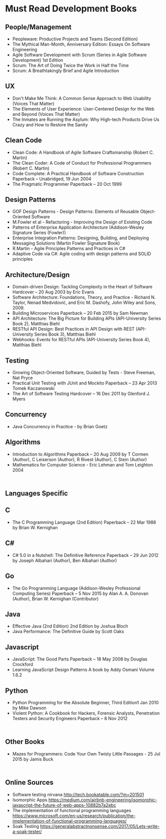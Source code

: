 # Must Read Development Books

People/Management
----------------------------------

* Peopleware: Productive Projects and Teams (Second Edition)
* The Mythical Man-Month, Anniversary Edition: Essays On Software Engineering
* Agile Software Development with Scrum (Series in Agile Software Development) 1st Edition
* Scrum: The Art of Doing Twice the Work in Half the Time
* Scrum: A Breathtakingly Brief and Agile Introduction

UX
----------------------------------

* Don't Make Me Think: A Common Sense Approach to Web Usability (Voices That Matter)
* The Elements of User Experience: User-Centered Design for the Web and Beyond (Voices That Matter)
* The Inmates are Running the Asylum: Why High-tech Products Drive Us Crazy and How to Restore the Sanity

Clean Code
----------------------------------

* Clean Code: A Handbook of Agile Software Craftsmanship (Robert C. Martin)
* The Clean Coder: A Code of Conduct for Professional Programmers (Robert C. Martin)
* Code Complete: A Practical Handbook of Software Construction Paperback – Unabridged, 19 Jun 2004
* The Pragmatic Programmer Paperback – 20 Oct 1999


Design Patterns
----------------------------------

* GOF Design Patterns - Design Patterns: Elements of Reusable Object-Oriented Software
* M.Fowler et al - Refactoring - Improving the Design of Existing Code
* Patterns of Enterprise Application Architecture (Addison-Wesley Signature Series (Fowler))
* Enterprise Integration Patterns: Designing, Building, and Deploying Messaging Solutions (Martin Fowler Signature Book)
* R.Martin - Agile Principles Patterns and Practices in C#
* Adaptive Code via C#: Agile coding with design patterns and SOLID principles


Architecture/Design
----------------------------------

* Domain-driven Design: Tackling Complexity in the Heart of Software Hardcover – 20 Aug 2003 by Eric Evans
* Software Architecture: Foundations, Theory, and Practice - Richard N. Taylor, Nenad Medvidović, and Eric M. Dashofy, John Wiley and Sons, 2009.
* Building Microservices Paperback – 20 Feb 2015 by Sam Newman
* API Architecture: The Big Picture for Building APIs (API-University Series Book 2), Matthias Biehl
* RESTful API Design: Best Practices in API Design with REST (API-University Series Book 3), Matthias Biehl
* Webhooks: Events for RESTful APIs (API-University Series Book 4), Matthias Biehl


Testing
----------------------------------

* Growing Object-Oriented Software, Guided by Tests - Steve Freeman, Nat Pryce
* Practical Unit Testing with JUnit and Mockito Paperback – 23 Apr 2013 Tomek Kaczanowski
* The Art of Software Testing Hardcover – 16 Dec 2011 by Glenford J. Myers 

Concurrency
----------------------------------

* Java Concurrency in Practice - by Brian Goetz

Algorithms
----------------------------------

* Introduction to Algorithms Paperback – 20 Aug 2009 by T Cormen (Author), C Leiserson (Author), R Rivest (Author), C Stein (Author)
* Mathematics for Computer Science - Eric Lehman and Tom Leighton 2004

<br /> Languages Specific
----------------------------------

C
----------------------------------

* The C Programming Language (2nd Edition) Paperback – 22 Mar 1988 by Brian W. Kernighan

C#
----------------------------------

* C# 5.0 in a Nutshell: The Definitive Reference Paperback – 29 Jun 2012 by Joseph Albahari  (Author), Ben Albahari (Author)

Go
----------------------------------

* The Go Programming Language (Addison-Wesley Professional Computing Series) Paperback – 5 Nov 2015 by Alan A. A. Donovan (Author), Brian W. Kernighan (Contributor)

Java
----------------------------------

* Effective Java (2nd Edition) 2nd Edition by Joshua Bloch
* Java Performance: The Definitive Guide by Scott Oaks

Javascript
----------------------------------

* JavaScript: The Good Parts Paperback – 18 May 2008 by Douglas Crockford
* Learning JavaScript Design Patterns A book by Addy Osmani Volume 1.6.2

Python
----------------------------------

* Python Programming for the Absolute Beginner, Third Edition1 Jan 2010 by Mike Dawson
* Violent Python: A Cookbook for Hackers, Forensic Analysts, Penetration Testers and Security Engineers Paperback – 8 Nov 2012

<br /> Other Books
----------------------------------
* Mazes for Programmers: Code Your Own Twisty Little Passages - 25 Jul 2015 by Jamis Buck

<br /> Online Sources
----------------------------------
* Software testing nirvana http://tech.bookatable.com/?m=201501
* Isomorphic Apps https://medium.com/airbnb-engineering/isomorphic-javascript-the-future-of-web-apps-10882b7a2ebc
* The implementation of functional programming languages https://www.microsoft.com/en-us/research/publication/the-implementation-of-functional-programming-languages/
* Soak Testing https://generalabstractnonsense.com/2017/05/Lets-write-a-soak-tester/
